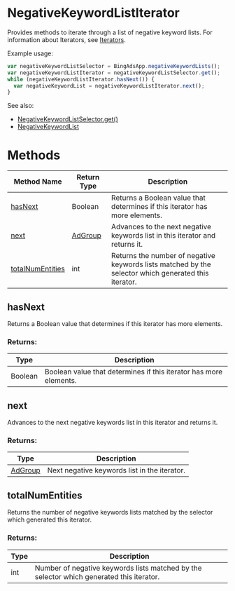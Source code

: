 # NegativeKeywordListIterator
Provides methods to iterate through a list of negative keyword lists. For information about Iterators, see [Iterators](../concepts/iterators).

Example usage:
```javascript
var negativeKeywordListSelector = BingAdsApp.negativeKeywordLists();
var negativeKeywordListIterator = negativeKeywordListSelector.get();
while (negativeKeywordListIterator.hasNext()) {
  var negativeKeywordList = negativeKeywordListIterator.next();
}
```

See also:
- [NegativeKeywordListSelector.get()](./NegativeKeywordListSelector#get)
- [NegativeKeywordList](./NegativeKeywordList)

# Methods
|Method Name|Return Type|Description|
|-|-|-
[hasNext](#hasnext)|Boolean|Returns a Boolean value that determines if this iterator has more elements.
[next](#next)|[AdGroup](./AdGroup)|Advances to the next negative keywords list in this iterator and returns it.
[totalNumEntities](#totalnumentities)|int|Returns the number of negative keywords lists matched by the selector which generated this iterator.

## <a name="hasnext"></a>hasNext
Returns a Boolean value that determines if this iterator has more elements.

### Returns:
|Type|Description|
|-|-
Boolean|Boolean value that determines if this iterator has more elements.

## <a name="next"></a>next
Advances to the next negative keywords list in this iterator and returns it.

### Returns:
|Type|Description|
|-|-
[AdGroup](./AdGroup)|Next negative keywords list in the iterator.

## <a name="totalnumentities"></a>totalNumEntities
Returns the number of negative keywords lists matched by the selector which generated this iterator. 

### Returns:
|Type|Description|
|-|-
int|Number of negative keywords lists matched by the selector which generated this iterator.

